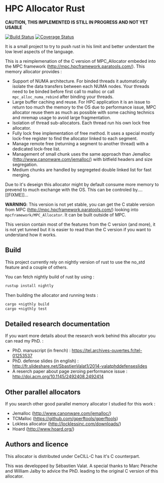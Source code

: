 # HPC Allocator Rust

**CAUTION, THIS IMPLEMENTED IS STILL IN PROGRESS AND NOT YET USABLE**

[![Build Status](https://travis-ci.org/svalat/hpc_allocator_rust.svg?branch=master)](https://travis-ci.org/svalat/hpc_allocator_rust)
[![Coverage Status](https://coveralls.io/repos/github/svalat/hpc_allocator_rust/badge.svg?branch=master)](https://coveralls.io/github/svalat/hpc_allocator_rust?branch=master)

It is a small project to try to push rust in his limit and better understant the low level aspects of the language.

This is a reimplemenation of the C version of MPC\_Allocator embeded into the MPC framework (http://mpc.hpcframework.paratools.com/).
This memory allocator provides :

 * Support of NUMA architecture. For binded threads it automatically isolate the data transfers between each NUMA nodes. Your threads need to be binded
 before first call to malloc or call `mpc_alloc_numa_rebind` after binding your threads.
 * Large buffer caching and reuse. For HPC application it is an issue to return too much the memory to the OS due to performance issue,
 MPC allocator reuse them as much as possible with some caching technics and mremap usage to avoid large fragmentation.
 * Isolation of thread sub-allocators. Each thread run his own lock free allocator.
 * Fully lock free implementation of free method. It uses a special mostly lock-free register to find the allocator linked to each segment.
 * Manage remote free (returning a segment to another thread) with a dedicated lock-free list.
 * Management of small chunk uses the same approach than Jemalloc (http://www.canonware.com/jemalloc/) with bitfield headers and size segregation.
 * Medium chunks are handled by segregeted double linked list for fast merging.
 
Due to it's deseign this allocator might by default consume more memory to prevend to much exchange with the OS. This can be controled by.... [[FIXME]]...

**WARNING**: This version is not yet stable, you can get the C stable version from MPC (http://mpc.hpcframework.paratools.com/) 
looking into `mpcframework/MPC_Allocator`. It can be built outside of MPC.

This version contain most of the features from the C version (and more), it is not yet tunned but it 
is easier to read than the C version if you want to understand how it works.

## Build

This project currently rely on nightly version of rust to use the no_std feature and a couple of others.

You can fetch nightly build of rust by using :

```sh
rustup install nightly
```

Then building the allocator and running tests :

```sh
cargo +nigthly build
cargo +nigthly test
```

## Detailed research documentation

If you want more details about the research work behind this allocator you can read my PhD. :

 * PhD. manuscript (in french) : https://tel.archives-ouvertes.fr/tel-01253537
 * PhD. defense slides (in english) : http://fr.slideshare.net/SbastienValat1/2014-valatphddefenseslides
 * A reserch paper about page zeroing performance issue : http://doi.acm.org/10.1145/2492408.2492414

## Other parallel allocators

If you search other good parallel memory allocator I studied for this work :

 * Jemalloc (http://www.canonware.com/jemalloc/)
 * TCMalloc (https://github.com/gperftools/gperftools)
 * Lokless allocator (http://locklessinc.com/downloads/)
 * Hoard (http://www.hoard.org/)

## Authors and licence

This allocator is distributed under CeCILL-C has it's C counterpart.

This was developped by Sébastien Valat. A special thanks to Marc Pérache and William Jalby to
advice the PhD. leading to the original C version of this allocator.
